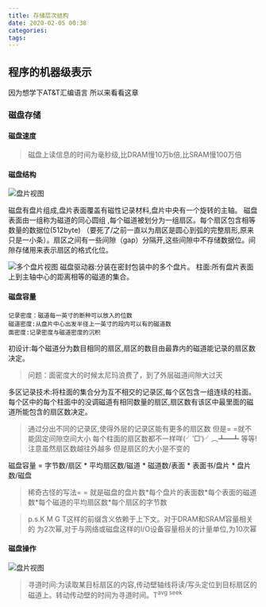 ```yaml
---
title: 存储层次结构
date: 2020-02-05 00:38
categories: 
tags: 
---
```


## 程序的机器级表示
因为想学下AT&T汇编语言 所以来看看这章

### 磁盘存储
#### 磁盘速度
> 磁盘上读信息的时间为毫秒级,比DRAM慢10万b倍,比SRAM慢100万倍

#### 磁盘结构

![盘片视图](http://upload-images.jianshu.io/upload_images/5902351-8cf0ae080447373a.png?imageMogr2/auto-orient/strip%7CimageView2/2/w/1240)

  磁盘有盘片组成,盘片表面覆盖有磁性记录材料,盘片中央有一个旋转的主轴。
  磁盘表面由一组称为磁道的同心圆组 ,每个磁道被划分为一组扇区。每个扇区包含相等数量的数据位(512byte)
（要死了/之前一直以为扇区是圆心到弧的完整扇形,原来只是一小条）。扇区之间有一些间隙（gap）分隔开,这些间隙中不存储数据位。间隙存储用来表示扇区的格式化位。

![多个盘片视图](http://upload-images.jianshu.io/upload_images/5902351-7f54a711b0bc2f78.png?imageMogr2/auto-orient/strip%7CimageView2/2/w/1240)
    磁盘驱动器:分装在密封包装中的多个盘片。
    柱面:所有盘片表面上到主轴中心的距离相等的磁道的集合。

#### 磁盘容量
    记录密度：磁道每一英寸的断种可以放入的位数
    磁道密度:从盘片中心出发半径上一英寸的段内可以有的磁道数
    面密度:记录密度与磁道密度的沉积
 
初设计:每个磁道分为数目相同的扇区,扇区的数目由最靠内的磁道能记录的扇区数决定。
> 问题：面密度大的时候太尼玛浪费了，到了外层磁道间隙大过天

多区记录技术:将柱面的集合分为互不相交的记录区,每个区包含一组连续的柱面。每个区中的每个柱面中的没调磁道有相同数量的扇区,扇区数有该区中最里面的磁道所能包含的扇区数决定。
> 通过分出不同的记录区,使得外层的记录区能有更多的扇区数 但是= =就不能固定间隙空间大小 每个柱面的扇区数都不一样咩(╯‵□′)╯︵┻━┻ 等等! 注意虽然扇区数越往外越多 但是扇区的大小是不变的

磁盘容量 = 字节数/扇区 \* 平均扇区数/磁道 \* 磁道数/表面 \* 表面书/盘片 \* 盘片数/磁盘
> 稀奇古怪的写法= = 就是磁盘的盘片数\*每个盘片的表面数\*每个表面的磁道数\*每个磁道的平均扇区数\*每个扇区的字节数

> p.s.K M G T这样的前缀含义依赖于上下文。对于DRAM和SRAM容量相关的 为2次幂,对于与网络或磁盘这样的I/O设备容量相关的计量单位,为10次幂

#### 磁盘操作

![盘片视图](http://upload-images.jianshu.io/upload_images/5902351-d39eed62b31a89be.png?imageMogr2/auto-orient/strip%7CimageView2/2/w/1240)

> 寻道时间:为读取某目标扇区的内容,传动壁轴线将读/写头定位到目标扇区的磁道上。转动传动壁的时间为寻道时间。T<sup>avg seek</sup>

